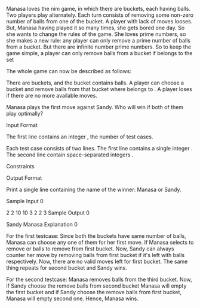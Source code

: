 Manasa loves the nim game, in which there are  buckets, each having  balls. Two players play alternately. Each turn consists of removing some non-zero number of balls from one of the bucket. A player with lack of moves looses. But, Manasa having played it so many times, she gets bored one day. So she wants to change the rules of the game. She loves prime numbers, so she makes a new rule: any player can only remove a prime number of balls from a bucket. But there are infinite number prime numbers. So to keep the game simple, a player can only remove  balls from a bucket if  belongs to the set

The whole game can now be described as follows:

There are  buckets, and the  bucket contains  balls. A player can choose a bucket and remove  balls from that bucket where  belongs to . A player loses if there are no more available moves.

Manasa plays the first move against Sandy. Who will win if both of them play optimally?

Input Format

The first line contains an integer , the number of test cases.

Each test case consists of two lines. The first line contains a single integer . The second line contain  space-separated integers .

Constraints

Output Format

Print a single line containing the name of the winner: Manasa or Sandy.

Sample Input 0

2
2
10 10
3
2 2 3
Sample Output 0

Sandy
Manasa
Explanation 0

For the first testcase: Since both the buckets have same number of balls, Manasa can choose any one of them for her first move. If Manasa selects to remove  or  balls to remove from first bucket. Now, Sandy can always counter her move by removing  balls from first bucket if it's left with  balls respectively. Now, there are no valid moves left for first bucket. The same thing repeats for second bucket and Sandy wins.

For the second testcase: Manasa removes  balls from the third bucket. Now, if Sandy choose the remove  balls from second bucket Manasa will empty the first bucket and if Sandy choose the remove  balls from first bucket, Manasa will empty second one. Hence, Manasa wins.
